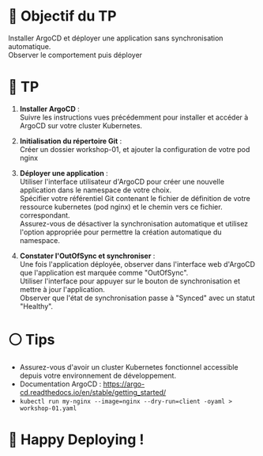 📘 Objectif du TP
================

Installer ArgoCD et déployer une application sans synchronisation automatique.  
Observer le comportement puis déployer


🔨 TP
==

1.  **Installer ArgoCD** :  
Suivre les instructions vues précédemment pour installer et accéder à ArgoCD sur votre cluster Kubernetes.


2. **Initialisation du répertoire Git** :  
Créer un dossier workshop-01, et ajouter la configuration de votre pod nginx


2.  **Déployer une application** :  
Utiliser l'interface utilisateur d'ArgoCD pour créer une nouvelle application dans le namespace de votre choix.  
Spécifier votre référentiel Git contenant le fichier de définition de votre ressource kubernetes (pod nginx) et le chemin vers ce fichier. correspondant.  
Assurez-vous de désactiver la synchronisation automatique et utilisez l'option appropriée pour permettre la création automatique du namespace.


3.  **Constater l'OutOfSync et synchroniser** :  
Une fois l'application déployée, observer dans l'interface web d'ArgoCD que l'application est marquée comme "OutOfSync".  
Utiliser l'interface pour appuyer sur le bouton de synchronisation et mettre à jour l'application.  
Observer que l'état de synchronisation passe à "Synced" avec un statut "Healthy".

⚪ Tips
====

*   Assurez-vous d'avoir un cluster Kubernetes fonctionnel accessible depuis votre environnement de développement.
*   Documentation ArgoCD : https://argo-cd.readthedocs.io/en/stable/getting_started/
*   ``kubectl run my-nginx --image=nginx --dry-run=client -oyaml > workshop-01.yaml``


# 🚀 Happy Deploying !
